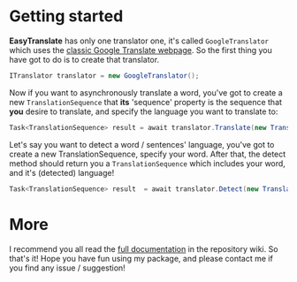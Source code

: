 # Getting started
**EasyTranslate** has only one translator one, it's called ``GoogleTranslator`` which uses the [classic Google Translate webpage](https://translate.google.com/).
So the first thing you have got to do is to create that translator. 
 
```cs
ITranslator translator = new GoogleTranslator();
```
Now if you want to asynchronously translate a word, you've got to create a new ``TranslationSequence`` that **its** 'sequence' property is the sequence that **you** desire to translate, and specify the language you want to translate to:
```cs
Task<TranslationSequence> result = await translator.Translate(new TranslationSequence("Bonjour"), TranslateLanguages.English);
```

Let's say you want to detect a word / sentences' language, you've got to create a new TranslationSequence, specify your word.
After that, the detect method should return you a ``TranslationSequence`` which includes your word, and it's (detected) language!
```cs
Task<TranslationSequence> result  = await translator.Detect(new TranslationSequence("Hello there"));
``` 

# More
I recommend you all read the [full documentation](https://github.com/TheMulti0/EasyTranslate/wiki) in the repository wiki.
So that's it! Hope you have fun using my package, and please contact me if you find any issue / suggestion!